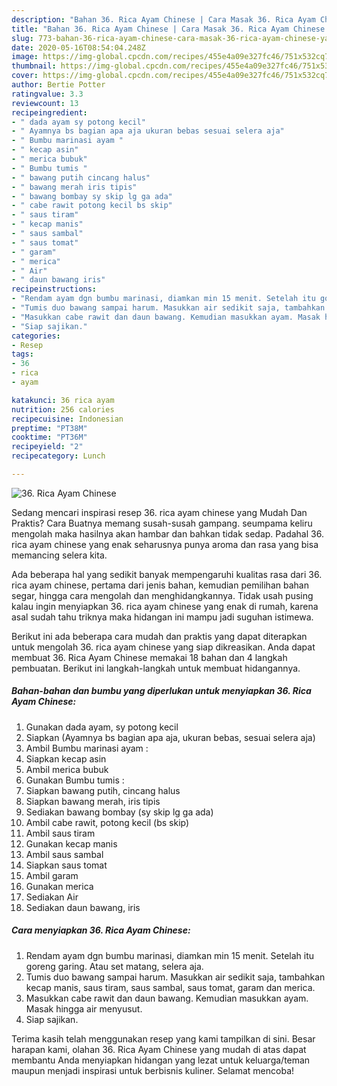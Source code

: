 ```yaml
---
description: "Bahan 36. Rica Ayam Chinese | Cara Masak 36. Rica Ayam Chinese Yang Menggugah Selera"
title: "Bahan 36. Rica Ayam Chinese | Cara Masak 36. Rica Ayam Chinese Yang Menggugah Selera"
slug: 773-bahan-36-rica-ayam-chinese-cara-masak-36-rica-ayam-chinese-yang-menggugah-selera
date: 2020-05-16T08:54:04.248Z
image: https://img-global.cpcdn.com/recipes/455e4a09e327fc46/751x532cq70/36-rica-ayam-chinese-foto-resep-utama.jpg
thumbnail: https://img-global.cpcdn.com/recipes/455e4a09e327fc46/751x532cq70/36-rica-ayam-chinese-foto-resep-utama.jpg
cover: https://img-global.cpcdn.com/recipes/455e4a09e327fc46/751x532cq70/36-rica-ayam-chinese-foto-resep-utama.jpg
author: Bertie Potter
ratingvalue: 3.3
reviewcount: 13
recipeingredient:
- " dada ayam sy potong kecil"
- " Ayamnya bs bagian apa aja ukuran bebas sesuai selera aja"
- " Bumbu marinasi ayam "
- " kecap asin"
- " merica bubuk"
- " Bumbu tumis "
- " bawang putih cincang halus"
- " bawang merah iris tipis"
- " bawang bombay sy skip lg ga ada"
- " cabe rawit potong kecil bs skip"
- " saus tiram"
- " kecap manis"
- " saus sambal"
- " saus tomat"
- " garam"
- " merica"
- " Air"
- " daun bawang iris"
recipeinstructions:
- "Rendam ayam dgn bumbu marinasi, diamkan min 15 menit. Setelah itu goreng garing. Atau set matang, selera aja."
- "Tumis duo bawang sampai harum. Masukkan air sedikit saja, tambahkan kecap manis, saus tiram, saus sambal, saus tomat, garam dan merica."
- "Masukkan cabe rawit dan daun bawang. Kemudian masukkan ayam. Masak hingga air menyusut."
- "Siap sajikan."
categories:
- Resep
tags:
- 36
- rica
- ayam

katakunci: 36 rica ayam 
nutrition: 256 calories
recipecuisine: Indonesian
preptime: "PT38M"
cooktime: "PT36M"
recipeyield: "2"
recipecategory: Lunch

---
```



![36. Rica Ayam Chinese](https://img-global.cpcdn.com/recipes/455e4a09e327fc46/751x532cq70/36-rica-ayam-chinese-foto-resep-utama.jpg)

Sedang mencari inspirasi resep 36. rica ayam chinese yang Mudah Dan Praktis? Cara Buatnya memang susah-susah gampang. seumpama keliru mengolah maka hasilnya akan hambar dan bahkan tidak sedap. Padahal 36. rica ayam chinese yang enak seharusnya punya aroma dan rasa yang bisa memancing selera kita.

Ada beberapa hal yang sedikit banyak mempengaruhi kualitas rasa dari 36. rica ayam chinese, pertama dari jenis bahan, kemudian pemilihan bahan segar, hingga cara mengolah dan menghidangkannya. Tidak usah pusing kalau ingin menyiapkan 36. rica ayam chinese yang enak di rumah, karena asal sudah tahu triknya maka hidangan ini mampu jadi suguhan istimewa.




Berikut ini ada beberapa cara mudah dan praktis yang dapat diterapkan untuk mengolah 36. rica ayam chinese yang siap dikreasikan. Anda dapat membuat 36. Rica Ayam Chinese memakai 18 bahan dan 4 langkah pembuatan. Berikut ini langkah-langkah untuk membuat hidangannya.

<!--inarticleads1-->

##### Bahan-bahan dan bumbu yang diperlukan untuk menyiapkan 36. Rica Ayam Chinese:

1. Gunakan  dada ayam, sy potong kecil
1. Siapkan  (Ayamnya bs bagian apa aja, ukuran bebas, sesuai selera aja)
1. Ambil  Bumbu marinasi ayam :
1. Siapkan  kecap asin
1. Ambil  merica bubuk
1. Gunakan  Bumbu tumis :
1. Siapkan  bawang putih, cincang halus
1. Siapkan  bawang merah, iris tipis
1. Sediakan  bawang bombay (sy skip lg ga ada)
1. Ambil  cabe rawit, potong kecil (bs skip)
1. Ambil  saus tiram
1. Gunakan  kecap manis
1. Ambil  saus sambal
1. Siapkan  saus tomat
1. Ambil  garam
1. Gunakan  merica
1. Sediakan  Air
1. Sediakan  daun bawang, iris




<!--inarticleads2-->

##### Cara menyiapkan 36. Rica Ayam Chinese:

1. Rendam ayam dgn bumbu marinasi, diamkan min 15 menit. Setelah itu goreng garing. Atau set matang, selera aja.
1. Tumis duo bawang sampai harum. Masukkan air sedikit saja, tambahkan kecap manis, saus tiram, saus sambal, saus tomat, garam dan merica.
1. Masukkan cabe rawit dan daun bawang. Kemudian masukkan ayam. Masak hingga air menyusut.
1. Siap sajikan.




Terima kasih telah menggunakan resep yang kami tampilkan di sini. Besar harapan kami, olahan 36. Rica Ayam Chinese yang mudah di atas dapat membantu Anda menyiapkan hidangan yang lezat untuk keluarga/teman maupun menjadi inspirasi untuk berbisnis kuliner. Selamat mencoba!
